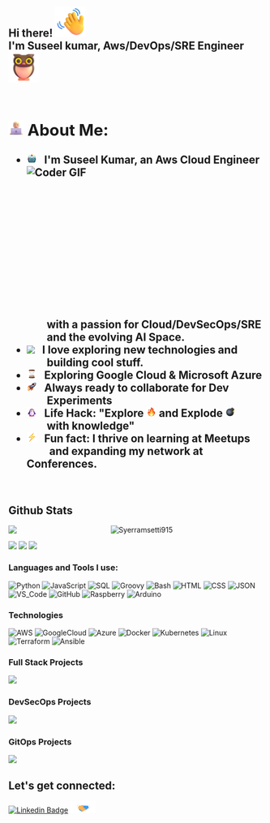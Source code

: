 <h2 align="left">
 <abc>
  <br>Hi there! <img src="https://github.com/Syerramsetti915/Syerramsetti915/blob/main/Waving%20Hand.png" width="60">
  <br> I'm Suseel kumar, Aws/DevOps/SRE Engineer <img src="https://github.com/Syerramsetti915/Syerramsetti915/blob/main/Owl.png" width="60" /><br>
  <br>
    <h2 align="left"><img src="https://github.com/Syerramsetti915/Syerramsetti915/blob/main/Technologist%20Medium-Light%20Skin%20Tone.png" width="30" /> About Me: </h2>

  - <img src="https://github.com/Syerramsetti915/Syerramsetti915/blob/main/Robot.webp" width="20" />&nbsp;&nbsp; I'm Suseel Kumar, an Aws Cloud Engineer <img align="right" src="https://media.giphy.com/media/SWoSkN6DxTszqIKEqv/giphy.gif" alt="Coder GIF" height="300" width="500"/><br />
     &nbsp;&nbsp;&nbsp;&nbsp;&nbsp;&nbsp;&nbsp;&nbsp;with a passion for Cloud/DevSecOps/SRE <br />&nbsp;&nbsp;&nbsp;&nbsp;&nbsp;&nbsp;&nbsp; and the evolving AI Space.
  - <img src="https://github.com/SP-XD/SP-XD/blob/main/images/hyperkitty.gif?raw=true" width="20" />&nbsp;&nbsp; I love exploring new technologies and <br />&nbsp;&nbsp;&nbsp;&nbsp;&nbsp;&nbsp;&nbsp;&nbsp;building cool stuff. <br>
  - <img src="https://github.com/Syerramsetti915/Syerramsetti915/blob/main/Hourglass%20Done.webp" width="20" />&nbsp;&nbsp; Exploring Google Cloud & Microsoft Azure
  - <img src="https://github.com/Syerramsetti915/Syerramsetti915/blob/main/Rocket.webp" width="20" />&nbsp;&nbsp; Always ready to collaborate for Dev <br /> &nbsp;&nbsp;&nbsp;&nbsp;&nbsp;&nbsp;&nbsp;&nbsp;Experiments
  - <img src="https://github.com/Syerramsetti915/Syerramsetti915/blob/main/Penguin.png" width="20" />&nbsp;&nbsp; Life Hack: "Explore <img src="https://github.com/Syerramsetti915/Syerramsetti915/blob/main/Fire.webp" width="20" /> and Explode <img src="https://github.com/Syerramsetti915/Syerramsetti915/blob/main/Bomb.webp" width="20" /><br /> &nbsp;&nbsp;&nbsp;&nbsp;&nbsp;&nbsp;&nbsp;&nbsp;with knowledge"
  - <img src="https://github.com/Syerramsetti915/Syerramsetti915/blob/main/High%20Voltage.webp" width="20" />&nbsp;&nbsp;&nbsp;Fun fact: I thrive on learning at Meetups<br /> &nbsp;&nbsp;&nbsp;&nbsp;&nbsp;&nbsp;&nbsp;&nbsp;&nbsp;and expanding my network at Conferences.<br>
 </abc>
</h2> 
<br/>

<h2> Github Stats </h2> 
<a href="https://github.com/Syerramsetti915/github-readme-stats"><img align="left" width="40%" src="https://github-readme-stats.vercel.app/api/top-langs/?username=Syerramsetti915&layout=compact&theme=tokyonight" /></a>
<img width="55%" src="https://github-readme-streak-stats.herokuapp.com/?user=Syerramsetti915&theme=tokyonight" alt="Syerramsetti915" />
<br/>



![](https://komarev.com/ghpvc/?username=Syerramsetti915&color=brightgreen)
![](https://visitor-badge.glitch.me/badge?page_id=Syerramsetti915)
<img src="https://img.shields.io/github/forks/muskanrani/muskanrani?style=social"></img>



<h3 align="left"> Languages and Tools I use:</h3>
<p align="left">

![Python](https://img.shields.io/badge/-Python-000?&logo=Python)
![JavaScript](https://img.shields.io/badge/-JavaScript-000?&logo=JavaScript)
![SQL](https://img.shields.io/badge/-SQL-000?&logo=MySQL)
![Groovy](https://img.shields.io/badge/-Groovy-000?&logo=apachegroovy)
![Bash](https://img.shields.io/badge/-Bash-000?&logo=gnubash)
![HTML](https://img.shields.io/badge/-Html-000?&logo=html5)
![CSS](https://img.shields.io/badge/-CSS-000?&logo=csswizardry)
![JSON](https://img.shields.io/badge/-JSON-000?&logo=json)
![VS_Code](https://img.shields.io/badge/-VS_Code-000?&logo=visualstudiocode)
![GitHub](https://img.shields.io/badge/-GitHub-000?&logo=github)
![Raspberry](https://img.shields.io/badge/-Raspberrypi-000?&logo=raspberrypi)
![Arduino](https://img.shields.io/badge/-Arduino-000?&logo=arduino)


### Technologies

![AWS](https://img.shields.io/badge/-AWS-000?&logo=Amazon-AWS&logoColor=F90)
![GoogleCloud](https://img.shields.io/badge/-Google_Cloud-000?&logo=googlecloud)
![Azure](https://img.shields.io/badge/-Microsoft_Azure-000?&logo=microsoftazure)
![Docker](https://img.shields.io/badge/-Docker-000?&logo=Docker)
![Kubernetes](https://img.shields.io/badge/-Kubernetes-000?&logo=Kubernetes)
![Linux](https://img.shields.io/badge/-Linux-000?&logo=Linux)
![Terraform](https://img.shields.io/badge/-Terraform-000?&logo=terraform)
![Ansible](https://img.shields.io/badge/-Ansible-000?&logo=ansible)

### Full Stack Projects

[![](https://img.shields.io/badge/-🧬%20My%20Website-000)](https://suseelkumar.com)

### DevSecOps Projects

[![](https://img.shields.io/badge/-Netflix-000?&logo=netflix)](https://github.com/Syerramsetti915/Netflix-clone)

### GitOps Projects

[![](https://img.shields.io/badge/-Tetris_Game-000?&logo=git)](https://github.com/Syerramsetti915/tetris-game)
    </p>

<h2 align="left">Let's get connected:</h2>

[![Linkedin Badge](https://img.shields.io/badge/-suseel_kumar-blue?style=flat-square&logo=Linkedin&logoColor=white&link=https://www.linkedin.com/in/suseel-kumar/)](https://www.linkedin.com/in/suseel-kumar/) <img src="https://github.com/Syerramsetti915/Syerramsetti915/blob/main/hand_shake.gif" width="50" />
